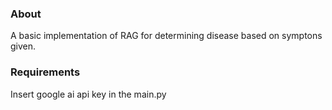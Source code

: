 ### About
A basic implementation of RAG for determining disease based on symptons given.

### Requirements
Insert google ai api key in the main.py